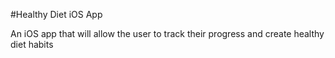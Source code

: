 #Healthy Diet iOS App

An iOS app that will allow the user to track their progress and create healthy diet habits
